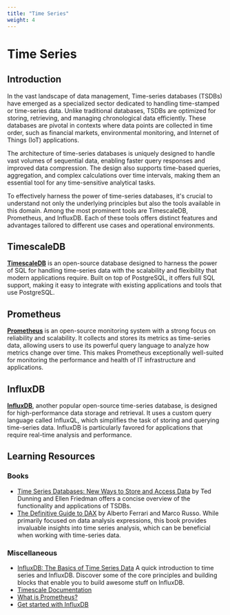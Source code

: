 ```yaml
---
title: "Time Series"
weight: 4
---
```


# Time Series

## Introduction

In the vast landscape of data management, Time-series databases (TSDBs) have emerged as a specialized sector dedicated to handling time-stamped or time-series data. Unlike traditional databases, TSDBs are optimized for storing, retrieving, and managing chronological data efficiently. These databases are pivotal in contexts where data points are collected in time order, such as financial markets, environmental monitoring, and Internet of Things (IoT) applications.

The architecture of time-series databases is uniquely designed to handle vast volumes of sequential data, enabling faster query responses and improved data compression. The design also supports time-based queries, aggregation, and complex calculations over time intervals, making them an essential tool for any time-sensitive analytical tasks.

To effectively harness the power of time-series databases, it's crucial to understand not only the underlying principles but also the tools available in this domain. Among the most prominent tools are TimescaleDB, Prometheus, and InfluxDB. Each of these tools offers distinct features and advantages tailored to different use cases and operational environments.

## TimescaleDB
**[TimescaleDB](https://www.timescale.com/)** is an open-source database designed to harness the power of SQL for handling time-series data with the scalability and flexibility that modern applications require. Built on top of PostgreSQL, it offers full SQL support, making it easy to integrate with existing applications and tools that use PostgreSQL.

## Prometheus
**[Prometheus](https://prometheus.io/)** is an open-source monitoring system with a strong focus on reliability and scalability. It collects and stores its metrics as time-series data, allowing users to use its powerful query language to analyze how metrics change over time. This makes Prometheus exceptionally well-suited for monitoring the performance and health of IT infrastructure and applications.

## InfluxDB
**[InfluxDB](https://www.influxdata.com/)**, another popular open-source time-series database, is designed for high-performance data storage and retrieval. It uses a custom query language called InfluxQL, which simplifies the task of storing and querying time-series data. InfluxDB is particularly favored for applications that require real-time analysis and performance.

## Learning Resources

### Books

- [Time Series Databases: New Ways to Store and Access Data](https://www.amazon.com/Time-Databases-Ways-Store-Access/dp/1491914726) by Ted Dunning and Ellen Friedman offers a concise overview of the functionality and applications of TSDBs.
- [The Definitive Guide to DAX](https://www.amazon.com/Definitive-Guide-DAX-intelligence-Microsoft/dp/1509306978) by Alberto Ferrari and Marco Russo. While primarily focused on data analysis expressions, this book provides invaluable insights into time series analysis, which can be beneficial when working with time-series data.

### Miscellaneous

- [InfluxDB: The Basics of Time Series Data](https://www.youtube.com/playlist?list=PLYt2jfZorkDrHxHEDLAhmlWljAW8I_gI9) A quick introduction to time series and InfluxDB. Discover some of the core principles and building blocks that enable you to build awesome stuff on InfluxDB.
- [Timescale Documentation](https://docs.timescale.com/)
- [What is Prometheus?](https://prometheus.io/docs/introduction/overview/)
- [Get started with InfluxDB](https://docs.influxdata.com/?_gl=1*buvzba*_ga*MTc2MDAzMjY4Mi4xNzE0MjMwOTc5*_ga_CNWQ54SDD8*MTcxNDIzMDk3OC4xLjEuMTcxNDIzMTAwMC42MC4wLjIwNTgxODQwNDk.)